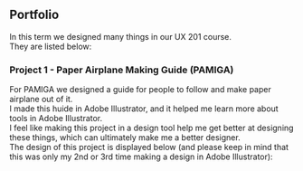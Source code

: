 ## Portfolio

In this term we designed many things in our UX 201 course. </br>
They are listed below: </br>

### Project 1 - Paper Airplane Making Guide (PAMIGA)
For PAMIGA we designed a guide for people to follow and make paper airplane out of it. </br>
I made this huide in Adobe Illustrator, and it helped me learn more about tools in Adobe Illustrator. </br>
I feel like making this project in a design tool help me get better at designing these things, which can ultimately make me a better designer. </br>
The design of this project is displayed below (and please keep in mind that this was only my 2nd or 3rd time making a design in Adobe Illustrator): 